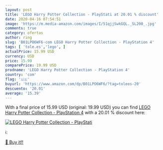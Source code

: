 ```yaml
---
layout: post
title: 'LEGO Harry Potter Collection - PlayStati at 20.01 % discount'
date: 2020-04-16 07:54:51
image: 'https://m.media-amazon.com/images/I/51qjjSwkGQL._SL200_.jpg'
comments: true
category: ofertas
author: ring
slug: 'B01LPO6WF6-com LEGO Harry Potter Collection - PlayStation 4'
tags: [ 'tole.es','lego', ]
actualPrice: 15.99 USD
currency: USD
price: 15.99
comparePrice: 19.99 USD
prodname: 'LEGO Harry Potter Collection - PlayStation 4'
country: 'com'
flag: '🇺🇸'
buyurl: 'https://www.amazon.com/dp/B01LPO6WF6/?tag=tolees-20'
descuento: '20.01'
average: '15.39'
---
```


With a final price of 15.99 USD (original: 19.99 USD) you can find [LEGO Harry Potter Collection - PlayStation 4](https://www.amazon.com/dp/B01LPO6WF6/?tag=tolees-20) with a  20.01 % discount here:

[![LEGO Harry Potter Collection - PlayStati](https://m.media-amazon.com/images/I/51qjjSwkGQL._SL200_.jpg)](https://www.amazon.com/dp/B01LPO6WF6/?tag=tolees-20)

ℹ️:


[🛒 Buy it!!](https://www.amazon.com/dp/B01LPO6WF6/?tag=tolees-20)
